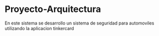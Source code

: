 # Proyecto-Arquitectura
En este sistema se desarrollo un sistema de seguridad para automoviles utilizando la aplicacion tinkercard
